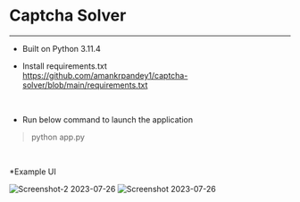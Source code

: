 # Captcha Solver

<hr>

* Built on Python 3.11.4
* Install requirements.txt<br>
  https://github.com/amankrpandey1/captcha-solver/blob/main/requirements.txt
  
  <br>
  
* Run below command to launch the application
 > python app.py

<br>

*Example UI


![Screenshot-2 2023-07-26](https://github.com/amankrpandey1/captcha-solver/assets/69217104/b3aeff54-f74b-4378-9a6d-54b56f46170e)
![Screenshot 2023-07-26](https://github.com/amankrpandey1/captcha-solver/assets/69217104/6abc09b1-d49d-4265-bec1-a6c9f331041d)
